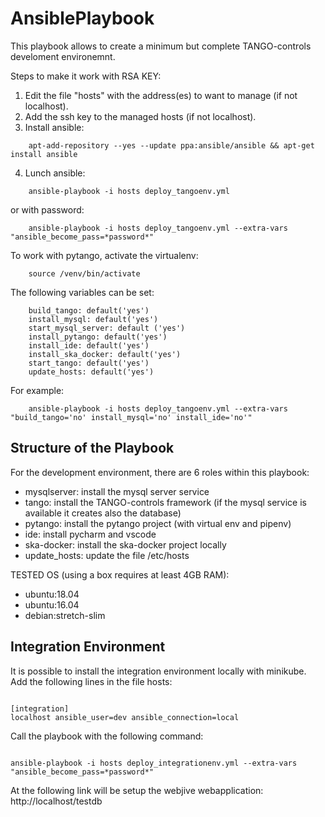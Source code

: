 # AnsiblePlaybook
This playbook allows to create a minimum but complete TANGO-controls develoment environemnt.

Steps to make it work with RSA KEY:
1. Edit the file "hosts" with the address(es) to want to manage (if not localhost).
2. Add the ssh key to the managed hosts (if not localhost). 
3. Install ansible:
``` 
    apt-add-repository --yes --update ppa:ansible/ansible && apt-get install ansible
```
4. Lunch ansible:
``` 
    ansible-playbook -i hosts deploy_tangoenv.yml 
```
or with password: 
```
    ansible-playbook -i hosts deploy_tangoenv.yml --extra-vars "ansible_become_pass=*password*"
```

To work with pytango, activate the virtualenv:
``` 
    source /venv/bin/activate
```

The following variables can be set:
```
    build_tango: default('yes')
    install_mysql: default('yes')
    start_mysql_server: default ('yes')
    install_pytango: default('yes')
    install_ide: default('yes')
    install_ska_docker: default('yes')
    start_tango: default('yes')
    update_hosts: default('yes')    
```

For example:
```
    ansible-playbook -i hosts deploy_tangoenv.yml --extra-vars "build_tango='no' install_mysql='no' install_ide='no'"
```

## Structure of the Playbook
For the development environment, there are 6 roles within this playbook:
* mysqlserver: install the mysql server service
* tango: install the TANGO-controls framework (if the mysql service is available it creates also the database)
* pytango: install the pytango project (with virtual env and pipenv)
* ide: install pycharm and vscode
* ska-docker: install the ska-docker project locally
* update_hosts: update the file /etc/hosts

TESTED OS (using a box requires at least 4GB RAM):
* ubuntu:18.04
* ubuntu:16.04
* debian:stretch-slim

## Integration Environment
It is possible to install the integration environment locally with minikube. 
Add the following lines in the file hosts:
``` 

[integration]
localhost ansible_user=dev ansible_connection=local
```

Call the playbook with the following command: 
``` 

ansible-playbook -i hosts deploy_integrationenv.yml --extra-vars "ansible_become_pass=*password*"
``` 

At the following link will be setup the webjive webapplication: http://localhost/testdb

